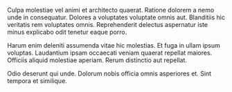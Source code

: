 Culpa molestiae vel animi et architecto quaerat. Ratione dolorem a nemo unde in consequatur. Dolores a voluptates voluptate omnis aut. Blanditiis hic veritatis rem voluptates omnis. Reprehenderit delectus aspernatur iste minus explicabo odit tenetur eaque porro.
 Harum enim deleniti assumenda vitae hic molestias. Et fuga in ullam ipsum voluptas. Laudantium ipsam occaecati veniam quaerat repellat maiores. Officiis aliquid molestiae aperiam. Rerum distinctio aut repellat.
 Odio deserunt qui unde. Dolorum nobis officia omnis asperiores et. Sint tempora et similique.